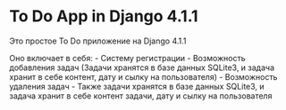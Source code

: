 # To Do App in Django 4.1.1

Это простое To Do приложение на Django 4.1.1

Оно включает в себя:
    - Систему регистрации
    - Возможность добавления задач (Задачи хранятся в базе данных SQLite3, и задача хранит в себе контент, дату и сылку на пользователя)
    - Возможность удаления задач
    - Также задачи хранятся в базе данных SQLite3, и задача хранит в себе контент задачи, дату и сылку на пользователя